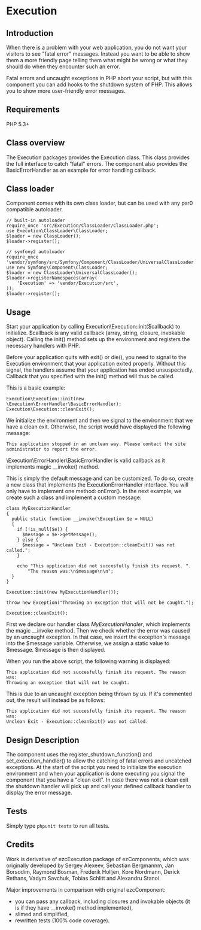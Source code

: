 Execution
=========

Introduction
------------

When there is a problem with your web application, you do not want your
visitors to see "fatal error" messages. Instead you want to be able to show
them a more friendly page telling them what might be wrong or what they should
do when they encounter such an error.

Fatal errors and uncaught exceptions in PHP abort your script, but with this
component you can add hooks to the shutdown system of PHP. This allows you to
show more user-friendly error messages.

Requirements
------------

PHP 5.3+

Class overview
--------------

The Execution packages provides the Execution class. This class provides the
full interface to catch "fatal" errors. The component also
provides the BasicErrorHandler as an example for error handling callback.

Class loader
------------

Component comes with its own class loader, but can be used with any psr0
compatible autoloader.

    // built-in autoloader
    require_once 'src/Execution/ClassLoader/ClassLoader.php';
    use Execution\ClassLoader\ClassLoader;
    $loader = new ClassLoader();
    $loader->register();

    // symfony2 autoloader
    require_once 'vendor/symfony/src/Symfony/Component/ClassLoader/UniversalClassLoader.php';
    use new Symfony\Component\ClassLoader;
    $loader = new ClassLoader\UniversalClassLoader();
    $loader->registerNamespaces(array(
        'Execution' => 'vendor/Execution/src',
    ));
    $loader->register();

Usage
-----

Start your application by calling Execution\Execution::init($callback) to
initialize. $callback is any valid callback (array, string, closure, invokable
object). Calling the init() method sets up the environment and registers the 
necessary handlers with PHP.

Before your application quits with exit() or die(), you need to signal to the
Execution environment that your application exited properly. Without this
signal, the handlers assume that your application has ended unsuspectedly. 
Callback that you specified with the init() method will thus be called.

This is a basic example:

    Execution\Execution::init(new \Execution\ErrorHandler\BasicErrorHandler);
    Execution\Execution::cleanExit();

We initialize the environment and then we signal to the environment that we have 
a clean exit. Otherwise, the script would have displayed the following message:

    This application stopped in an unclean way. Please contact the site
    administrator to report the error.

\Execution\ErrorHandler\BasicErrorHandler is valid callback as it implements
magic __invoke() method.

This is simply the default message and can be customized. To do so, create a new
class that implements the ExecutionErrorHandler interface. You will only
have to implement one method: onError(). In the next example, we create such a
class and implement a custom message:

    class MyExecutionHandler
    {
      public static function __invoke(\Exception $e = NULL)
      {
        if (!is_null($e)) {
          $message = $e->getMessage();
        } else {
          $message = "Unclean Exit - Execution::cleanExit() was not called.";
        }

        echo "This application did not succesfully finish its request. ".
            "The reason was:\n$message\n\n";
      }
    }

    Execution::init(new MyExecutionHandler());

    throw new Exception("Throwing an exception that will not be caught.");

    Execution::cleanExit();

First we declare our handler class *MyExecutionHandler*, which implements the 
magic __invoke method. Then we check whether the error was caused by an uncaught
exception. In that case, we insert the exception's message into the $message
variable. Otherwise, we assign a static value to $message. $message is then
displayed.

When you run the above script, the following warning is displayed:

    This application did not succesfully finish its request. The reason was:
    Throwing an exception that will not be caught.

This is due to an uncaught exception being thrown by us. If it's commented out, 
the result will instead be as follows:

    This application did not succesfully finish its request. The reason was:
    Unclean Exit - Execution::cleanExit() was not called.

Design Description
------------------
The component uses the register_shutdown_function() and set_execution_handler()
to allow the catching of fatal errors and uncatched exceptions. At the start of
the script you need to initialize the execution environment and when your
application is done executing you signal the component that you have a "clean
exit".  In case there was not a clean exit the shutdown handler will pick up
and call your defined callback handler to display the error message.

Tests
-----

Simply type `phpunit tests` to run all tests.

Credits
-------

Work is derivative of ezcExecution package of ezComponents, which was originally
developed by Sergey Alexeev, Sebastian Bergmannm, Jan Borsodim, Raymond Bosman,
Frederik Holljen, Kore Nordmann, Derick Rethans, Vadym Savchuk, Tobias Schlitt
and Alexandru Stanoi.

Major improvements in comparison with original ezcComponent:

  - you can pass any callback, including closures and invokable objects (it is 
    if they have __invoke() method implemented),
  - slimed and simplified,
  - rewritten tests (100% code coverage).
